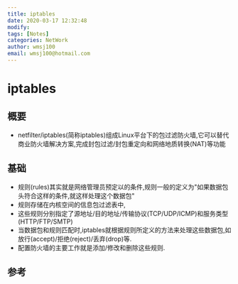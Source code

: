 ```yaml
---
title: iptables
date: 2020-03-17 12:32:48
modify: 
tags: [Notes]
categories: NetWork
author: wmsj100
email: wmsj100@hotmail.com
---
```


# iptables

## 概要

- netfilter/iptables(简称iptables)组成Linux平台下的包过滤防火墙,它可以替代商业防火墙解决方案,完成封包过滤/封包重定向和网络地质转换(NAT)等功能

## 基础

- 规则(rules)其实就是网络管理员预定以的条件,规则一般的定义为"如果数据包头符合这样的条件,就这样处理这个数据包"
- 规则存储在内核空间的信息包过滤表中,
- 这些规则分别指定了源地址/目的地址/传输协议(TCP/UDP/ICMP)和服务类型(HTTP/FTP/SMTP)
- 当数据包和规则匹配时,iptables就根据规则所定义的方法来处理这些数据包,如放行(accept)/拒绝(reject)/丢弃(drop)等.
- 配置防火墙的主要工作就是添加/修改和删除这些规则.
## 参考


